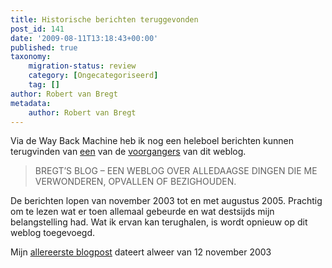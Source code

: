 ```yaml
---
title: Historische berichten teruggevonden
post_id: 141
date: '2009-08-11T13:18:43+00:00'
published: true
taxonomy:
    migration-status: review
    category: [Ongecategoriseerd]
    tag: []
author: Robert van Bregt
metadata:
    author: Robert van Bregt
---
```

Via de Way Back Machine heb ik nog een heleboel berichten kunnen terugvinden van [een](http://web.archive.org/web/*/http://vanbregt.blogspot.com) van de [voorgangers](http://web.archive.org/web/*/http://blog.vanbregt.net/) van dit weblog.

> BREGT’S BLOG – EEN WEBLOG OVER ALLEDAAGSE DINGEN DIE ME VERWONDEREN, OPVALLEN OF BEZIGHOUDEN.

De berichten lopen van november 2003 tot en met augustus 2005. Prachtig om te lezen wat er toen allemaal gebeurde en wat destsijds mijn belangstelling had. Wat ik ervan kan terughalen, is wordt opnieuw op dit weblog toegevoegd.

Mijn [allereerste blogpost](/2003/11/12/hello-world/) dateert alweer van 12 november 2003